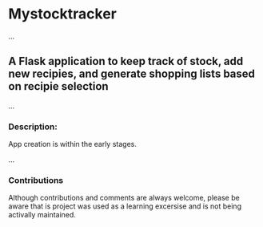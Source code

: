 # Mystocktracker

...
## A Flask application to keep track of stock, add new recipies, and generate shopping lists based on recipie selection

...
### Description:
App creation is within the early stages.

...
### Contributions
Although contributions and comments are always welcome, please be aware that is project was used as a learning excersise and is not being activally maintained.